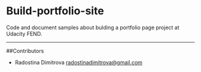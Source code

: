 # Build-portfolio-site

Code and document samples about bulding a portfolio page project at Udacity FEND.

---

##Contributors
- Radostina Dimitrova <radostinadimitrova@gmail.com>
